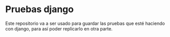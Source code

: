 # Pruebas django

Este repositorio va a ser usado para guardar las pruebas que esté haciendo con django, para así poder replicarlo en otra parte.
